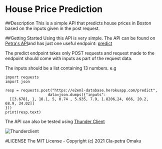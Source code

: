 # House Price Prediction 

##Description
This is a simple API that predicts house prices in Boston based on the inputs given in the post request.

##Getting Started
Using this API is very simple. The API can be found on [Petra's API](https://e2eml-database.herokuapp.com/)and has just one useful endpoint: [predict](https://e2eml-database.herokuapp.com/predict)

The predict endpoint takes only POST requests and request made to the endpoint should come with inputs as part of the request data.

The inputs should be a list containing 13 numbers. e.g    
  
    import requests
    import json

    resp = requests.post("https://e2eml-database.herokuapp.com/predict", 
                       data=json.dumps({"inputs":
      [[3.6781, 1, 18.1, 5, 0.74 , 5.935, 7.9, 1.8206,24, 666, 20.2,  68.9, 34.02]]
    }))
    print(resp.text)
    
The API can also be tested using [Thunder Client](https://www.thunderclient.io/)

![Thunderclient](https://user-images.githubusercontent.com/63512506/136703546-295fb3e6-3f14-4055-85d6-635bf3dfc61a.png)

    
    

#LICENSE
The MIT License - Copyright (c) 2021 Cla-petra Omaku
